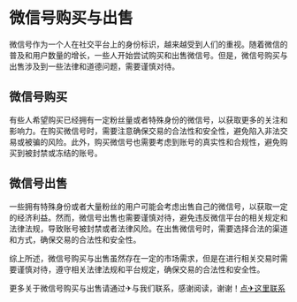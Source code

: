 # 微信号购买与出售

微信号作为一个人在社交平台上的身份标识，越来越受到人们的重视。随着微信的普及和用户数量的增长，一些人开始尝试购买和出售微信号。但是，微信号购买与出售涉及到一些法律和道德问题，需要谨慎对待。

## 微信号购买

有些人希望购买已经拥有一定粉丝量或者特殊身份的微信号，以获取更多的关注和影响力。在购买微信号时，需要注意确保交易的合法性和安全性，避免陷入非法交易或被骗的风险。此外，购买微信号也需要考虑到账号的真实性和合规性，避免购买到被封禁或冻结的账号。

## 微信号出售

一些拥有特殊身份或者大量粉丝的用户可能会考虑出售自己的微信号，以获取一定的经济利益。然而，微信号出售也需要谨慎对待，避免违反微信平台的相关规定和法律法规，导致账号被封禁或者法律风险。在出售微信号时，需要选择合法的渠道和方式，确保交易的合法性和安全性。

综上所述，微信号购买与出售虽然存在一定的市场需求，但是在进行相关交易时需要谨慎对待，遵守相关法律法规和平台规定，确保交易的合法性和安全性。

更多关于微信号购买与出售请通过✈与我们联系，感谢阅读，谢谢！[点✈这里联系](https://b.k02.cc)